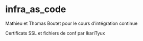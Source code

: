 # infra_as_code
Mathieu et Thomas Boutet pour le cours d'intégration continue

Certificats SSL et fichiers de conf par IkariTyux
